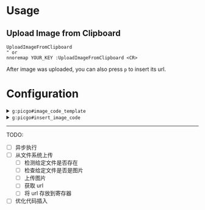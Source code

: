 # Usage

## Upload Image from Clipboard

```vim
UploadImageFromClipboard
" or
nnoremap YOUR_KEY :UploadImageFromClipboard <CR>
```

After image was uploaded, you can also press `p` to insert its url.

# Configuration

<details close>
	<summary><code>g:picgo#image_code_template</code></summary>

```vim
" picgo#image_cdoe_template is an array of string
" the plugin will replace ${url} with image url returned by picgo
" the default value is as [ '![]( ${url} )' ]
let g:picgo#image_code_template = [ '![]( ${url} )' ]

```
</details>

<details close>
	<summary><code>g:picgo#insert_image_code</code></summary>

```vim
" if you do not want to insert code after uploading
" you can set g:picgo#insert_image_code to 0
" default value : 0
let g:picgo#insert_image_code = 1
```
</details>

---

TODO:
- [ ] 异步执行
- [ ] 从文件系统上传
    - [ ] 检测给定文件是否存在
	- [ ] 检查给定文件是否是图片
	- [ ] 上传图片
	- [ ] 获取 url
	- [ ] 将 url 存放到寄存器
- [ ] 优化代码插入
